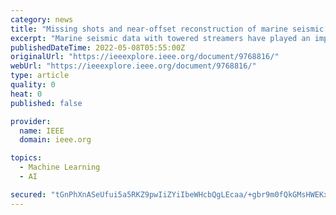 ```yaml
---
category: news
title: "Missing shots and near-offset reconstruction of marine seismic data with towered streamers via self-supervised deep learning"
excerpt: "Marine seismic data with towered streamers have played an important role in marine exploration. However, the distance between adjacent sources and that between adjacent receivers/channels are inconsistent (i."
publishedDateTime: 2022-05-08T05:55:00Z
originalUrl: "https://ieeexplore.ieee.org/document/9768816/"
webUrl: "https://ieeexplore.ieee.org/document/9768816/"
type: article
quality: 0
heat: 0
published: false

provider:
  name: IEEE
  domain: ieee.org

topics:
  - Machine Learning
  - AI

secured: "tGnPhXnASeUfui5a5RKZ9pwIiZYiIbeWHcbQgLEcaa/+gbr9m0fQkGMsHWEKxmzM6XgFNNKJMW+j6BFAyWJDfurqQyc+F1gVdd3n7TzXaMovm9aOrbv8b3SD/JLDbsNaMfvb0KeF3jGhUnrcNWbMfYqJY+3fOT8t5vXMvHwJHmisoDOZQ0uog38yPuIQoSea0mUcuI3/vHW+cbaG6zuOKPiV2vot0N95ZXnB/CBZmHiWK15wqKFtNjxT39/CReDeVwi4y3foiOndnNzktlw6y2pDOqchidmHCKsmEqg9ynQnzg9ck15BBgejb+SxaQTmNBF+RIYa3+Vy5+/ZheVGGWF9EoT0it64i8nitr0+Lw0=;CBPB2di/omxLBqcRh5Oc7g=="
---
```


